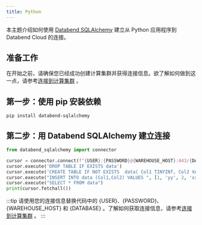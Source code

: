```yaml
---
title: Python
---
```


本主题介绍如何使用 [Databend SQLAlchemy](https://pypi.org/project/databend-sqlalchemy/) 建立从 Python 应用程序到 Databend Cloud 的连接。

## 准备工作

在开始之前，请确保您已经成功创建计算集群并获得连接信息。欲了解如何做到这一点，请参考[连接到计算集群](/02-using-databend-cloud/00-warehouses.md#connecting) 。

## 第一步：使用 pip 安装依赖

```shell
pip install databend-sqlalchemy
```

## 第二步：用 Databend SQLAlchemy 建立连接

```python
from databend_sqlalchemy import connector

cursor = connector.connect(f"{USER}:{PASSWORD}@{WAREHOUSE_HOST}:443/{DATABASE}?secure=true").cursor()
cursor.execute('DROP TABLE IF EXISTS data')
cursor.execute('CREATE TABLE IF NOT EXISTS  data( Col1 TINYINT, Col2 VARCHAR )')
cursor.execute("INSERT INTO data (Col1,Col2) VALUES ", [1, 'yy', 2, 'xx'])
cursor.execute("SELECT * FROM data")
print(cursor.fetchall())
```
:::tip
请使用您的连接信息替换代码中的 {USER}、{PASSWORD}、{WAREHOUSE_HOST} 和 {DATABASE} 。了解如何获取连接信息，请参考[连接到计算集群](/02-using-databend-cloud/00-warehouses.md#connecting) 。
:::